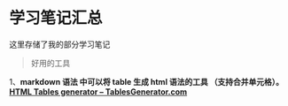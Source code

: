 # 学习笔记汇总

这里存储了我的部分学习笔记



> 好用的工具

1、**markdown 语法 中可以将 table 生成 html 语法的工具 （支持合并单元格）。[HTML Tables generator – TablesGenerator.com](https://www.tablesgenerator.com/html_tables#)**